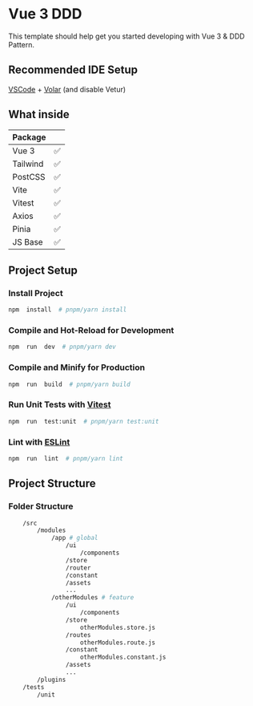 # Vue 3 DDD
This template should help get you started developing with Vue 3 & DDD Pattern.

## Recommended IDE Setup
[VSCode](https://code.visualstudio.com/) + [Volar](https://marketplace.visualstudio.com/items?itemName=Vue.volar) (and disable Vetur)

## What inside
|Package|  |
|--|--|
|Vue 3|✅|
|Tailwind|✅|
|PostCSS|✅|
|Vite|✅|
|Vitest|✅|
|Axios|✅|
|Pinia|✅|
|JS Base| ✅

## Project Setup
### Install Project
```sh
npm  install  # pnpm/yarn install
```

### Compile and Hot-Reload for Development
```sh
npm  run  dev  # pnpm/yarn dev
```

### Compile and Minify for Production
```sh
npm  run  build  # pnpm/yarn build
```

### Run Unit Tests with [Vitest](https://vitest.dev/)
```sh
npm  run  test:unit  # pnpm/yarn test:unit
```

### Lint with [ESLint](https://eslint.org/)
```sh
npm  run  lint  # pnpm/yarn lint
```

## Project Structure 
### Folder Structure
```bash
    /src
        /modules
            /app # global
                /ui
                    /components
                /store
                /router
                /constant
                /assets
                ...
            /otherModules # feature
                /ui
	                /components
                /store
		            otherModules.store.js
                /routes
	                otherModules.route.js
                /constant
		            otherModules.constant.js
                /assets
                ...
        /plugins
    /tests
        /unit
```
